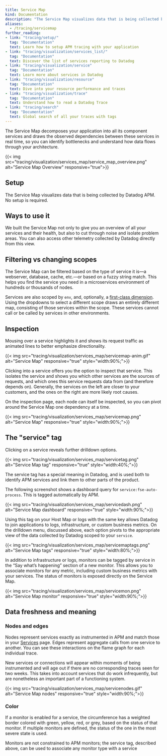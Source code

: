 ```yaml
---
title: Service Map
kind: Documentation
description: "The Service Map visualizes data that is being collected by Datadog APM."
aliases:
  - /tracing/servicemap
further_reading:
- link: "tracing/setup/"
  tag: "Documentation"
  text: Learn how to setup APM tracing with your application
- link: "tracing/visualization/services_list/"
  tag: "Documentation"
  text: Discover the list of services reporting to Datadog
- link: "tracing/visualization/service"
  tag: "Documentation"
  text: Learn more about services in Datadog
- link: "tracing/visualization/resource"
  tag: "Documentation"
  text: Dive into your resource performance and traces
- link: "tracing/visualization/trace"
  tag: "Documentation"
  text: Understand how to read a Datadog Trace
- link: "tracing/search"
  tag: "Documentation"
  text: Global search of all your traces with tags
---
```


The Service Map decomposes your application into all its component services and draws the observed dependencies between these services in real time, so you can identify bottlenecks and understand how data flows through your architecture. 

{{< img src="tracing/visualization/services_map/service_map_overview.png" alt="Service Map Overview" responsive="true">}}

## Setup

The Service Map visualizes data that is being collected by Datadog APM. No setup is required.

## Ways to use it

We built the Service Map not only to give you an overview of all your services and their health, but also to cut through noise and isolate problem areas. You can also access other telemetry collected by Datadog directly from this view.

## Filtering vs changing scopes

The Service Map can be filtered based on the type of service it is—a webserver, database, cache, etc.—or based on a fuzzy string match. This helps you find the service you need in a microservices environment of hundreds or thousands of nodes. 

Services are also scoped by `env`, and, optionally, a [first-class dimension][1].  Using the dropdowns to select a different scope draws an entirely different map, consisting of those services within the scope. These services cannot call or be called by services in other environments.

## Inspection

Mousing over a service highlights it and shows its request traffic as animated lines to better emphasize directionality.

{{< img src="tracing/visualization/services_map/servicemap-anim.gif" alt="Service Map" responsive="true" style="width:90%;">}}

Clicking into a service offers you the option to inspect that service. This isolates the service and shows you which other services are the sources of requests, and which ones this service requests data from (and therefore depends on). Generally, the services on the left are closer to your customers, and the ones on the right are more likely root causes.

On the inspection page, each node can itself be inspected, so you can pivot around the Service Map one dependency at a time.

{{< img src="tracing/visualization/services_map/servicemap.png" alt="Service Map" responsive="true" style="width:90%;">}}

## The "service" tag

Clicking on a service reveals further drilldown options.

{{< img src="tracing/visualization/services_map/servicetag.png" alt="Service Map tag" responsive="true" style="width:40%;">}}

The service tag has a special meaning in Datadog, and is used both to identify APM services and link them to other parts of the product.

The following screenshot shows a dashboard query for `service:fse-auto-process`. This is tagged automatically by APM.

{{< img src="tracing/visualization/services_map/servicedash.png" alt="Service Map dashboard" responsive="true" style="width:90%;">}}

Using this tag on your Host Map or logs with the same key allows Datadog to join applications to logs, infrastructure, or custom business metrics. On the drilldown menu, discussed above, each option pivots to the appropriate view of the data collected by Datadog scoped to your `service`.

{{< img src="tracing/visualization/services_map/servicemaptags.png" alt="Service Map tags" responsive="true" style="width:80%;">}}

In addition to infrastructure or logs, monitors can be tagged by service in the “Say what’s happening” section of a new monitor. This allows you to associate monitors for any metric, including custom business metrics with your services. The status of monitors is exposed directly on the Service Map.

{{< img src="tracing/visualization/services_map/servicemon.png" alt="Service Map monitor" responsive="true" style="width:90%;">}}

## Data freshness and meaning

### Nodes and edges

Nodes represent services exactly as instrumented in APM and match those in your [Services][2] page. Edges represent aggregate calls from one service to another. You can see these interactions on the flame graph for each individual trace.

New services or connections will appear within moments of being instrumented and will age out if there are no corresponding traces seen for two weeks.  This takes into account services that do work infrequently, but are nonetheless an important part of a functioning system.

{{< img src="tracing/visualization/services_map/servicenodes.gif" alt="Service Map nodes" responsive="true" style="width:90%;">}}

### Color

If a monitor is enabled for a service, the circumference has a weighted border colored with green, yellow, red, or grey, based on the status of that monitor.  If multiple monitors are defined, the status of the one in the most severe state is used.

Monitors are not constrained to APM monitors; the service tag, described above, can be used to associate any monitor type with a service

[1]: https://docs.datadoghq.com/tracing/setup/first_class_dimensions/
[2]: https://app.datadoghq.com/apm/services

